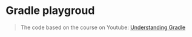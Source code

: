 # Gradle playgroud

> The code based on the course on Youtube: [Understanding Gradle](https://www.youtube.com/watch?v=Ajs8pTbg8as&list=PLWQK2ZdV4Yl2k2OmC_gsjDpdIBTN0qqkE&index=1&ab_channel=onepiece.SoftwarebyJendrikJohannes)
